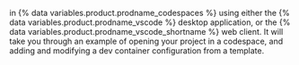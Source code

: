 in {% data variables.product.prodname_codespaces %} using either the {% data variables.product.prodname_vscode %} desktop application, or the {% data variables.product.prodname_vscode_shortname %} web client. It will take you through an example of opening your project in a codespace, and adding and modifying a dev container configuration from a template.